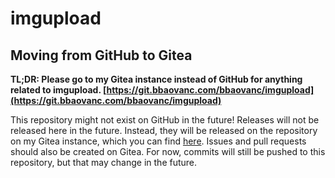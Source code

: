 # imgupload

## Moving from GitHub to Gitea

**TL;DR: Please go to my Gitea instance instead of GitHub for anything related to imgupload. [https://git.bbaovanc.com/bbaovanc/imgupload](https://git.bbaovanc.com/bbaovanc/imgupload)**

This repository might not exist on GitHub in the future! Releases will not be released here in the future. Instead, they will be released on the repository on my Gitea instance, which you can find [here](https://git.bbaovanc.com/bbaovanc/imgupload). Issues and pull requests should also be created on Gitea. For now, commits will still be pushed to this repository, but that may change in the future.
